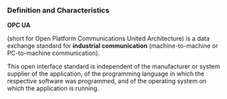 ### Definition and Characteristics

**OPC UA** 

(short for Open Platform Communications United Architecture) is a data exchange standard for **industrial communication** (machine-to-machine or PC-to-machine communication). 

This open interface standard is independent of the manufacturer or system supplier of the application, of the programming language in which the respective software was programmed, and of the operating system on which the application is running.



